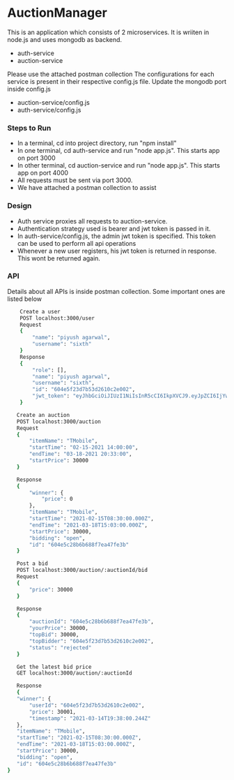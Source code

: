 # AuctionManager
This is an application which consists of 2 microservices. It is wriiten in node.js and uses mongodb as backend.
 - auth-service
 - auction-service

Please use the attached postman collection
 The configurations for each service is present in their respective config.js file. Update the mongodb port inside config.js
 - auction-service/config.js
 - auth-service/config.js 

### Steps to Run
 - In a terminal, cd into project directory, run "npm install"
 - In one terminal, cd auth-service and run "node app.js". This starts app on port 3000
 - In other terminal, cd auction-service and run "node app.js". This starts app on port 4000
 - All requests must be sent via port 3000.
 - We have attached a postman collection to assist

### Design
 - Auth service proxies all requests to auction-service.
 - Authentication strategy used is bearer and jwt token is passed in it.
 - In auth-service/config.js, the admin jwt token is specified. This token can be used to perform all api operations
 - Whenever a new user registers, his jwt token is returned in response. This wont be returned again.

### API

Details about all APIs is inside postman collection. Some important ones are listed below

```sh
    Create a user
    POST localhost:3000/user
    Request
    {
        "name": "piyush agarwal",
        "username": "sixth"
    }
    Response
    {
        "role": [],
        "name": "piyush agarwal",
        "username": "sixth",
        "id": "604e5f23d7b53d2610c2e002",
        "jwt_token": "eyJhbGciOiJIUzI1NiIsInR5cCI6IkpXVCJ9.eyJpZCI6IjYwNGU1ZjIzZDdiNTNkMjYxMGMyZTAwMiIsInJvbGUiOltdLCJpYXQiOjE2MTU3NDg4OTl9.gOZFKjHh_LJoXg67vzT8CKNtIjE-_bd7Vhv0jcHrm9g"
    }
 ```
 ```sh
    Create an auction
    POST localhost:3000/auction
    Request
    {
        "itemName": "TMobile",
        "startTime": "02-15-2021 14:00:00", 
        "endTime": "03-18-2021 20:33:00",
        "startPrice": 30000
    }

    Response
    {
        "winner": {
            "price": 0
        },
        "itemName": "TMobile",
        "startTime": "2021-02-15T08:30:00.000Z",
        "endTime": "2021-03-18T15:03:00.000Z",
        "startPrice": 30000,
        "bidding": "open",
        "id": "604e5c28b6b688f7ea47fe3b"
    }
 ```

 ```sh
    Post a bid
    POST localhost:3000/auction/:auctionId/bid
    Request
    {
        "price": 30000
    }

    Response
    {
        "auctionId": "604e5c28b6b688f7ea47fe3b",
        "yourPrice": 30000,
        "topBid": 30000,
        "topBidder": "604e5f23d7b53d2610c2e002",
        "status": "rejected"
    }
 ```

 ```sh
    Get the latest bid price
    GET localhost:3000/auction/:auctionId

    Response
    {
    "winner": {
        "userId": "604e5f23d7b53d2610c2e002",
        "price": 30001,
        "timestamp": "2021-03-14T19:38:00.244Z"
    },
    "itemName": "TMobile",
    "startTime": "2021-02-15T08:30:00.000Z",
    "endTime": "2021-03-18T15:03:00.000Z",
    "startPrice": 30000,
    "bidding": "open",
    "id": "604e5c28b6b688f7ea47fe3b"
}
 ```



